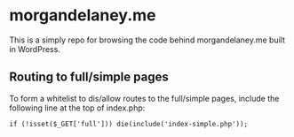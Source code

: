 # morgandelaney.me

This is a simply repo for browsing the code behind morgandelaney.me built in WordPress.

## Routing to full/simple pages

To form a whitelist to dis/allow routes to the full/simple pages, include the following
line at the top of index.php:

```
if (!isset($_GET['full'])) die(include('index-simple.php'));
```